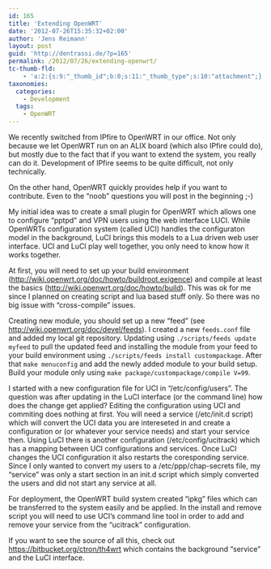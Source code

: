 ```yaml
---
id: 165
title: 'Extending OpenWRT'
date: '2012-07-26T15:35:32+02:00'
author: 'Jens Reimann'
layout: post
guid: 'http://dentrassi.de/?p=165'
permalink: /2012/07/26/extending-openwrt/
tc-thumb-fld:
    - 'a:2:{s:9:"_thumb_id";b:0;s:11:"_thumb_type";s:10:"attachment";}'
taxonomies:
  categories:
    - Development
  tags:
    - OpenWRT
---
```


We recently switched from IPfire to OpenWRT in our office. Not only because we let OpenWRT run on an ALIX board (which also IPfire could do), but mostly due to the fact that if you want to extend the system, you really can do it. Development of IPfire seems to be quite difficult, not only technically.

<!-- more -->

On the other hand, OpenWRT quickly provides help if you want to contribute. Even to the “noob” questions you will post in the beginning ;-)

My initial idea was to create a small plugin for OpenWRT which allows one to configure “pptpd” and VPN users using the web interface LUCI. While OpenWRTs configuration system (called UCI) handles the configuraton model in the background, LuCI brings this models to a Lua driven web user interface. UCI and LuCI play well together, you only need to know how it works together.

At first, you will need to set up your build environment (<http://wiki.openwrt.org/doc/howto/buildroot.exigence>) and compile at least the basics (<http://wiki.openwrt.org/doc/howto/build>). This was ok for me since I planned on creating script and lua based stuff only. So there was no big issue with “cross-compile” issues.

Creating new module, you should set up a new “feed” (see <http://wiki.openwrt.org/doc/devel/feeds>). I created a new `feeds.conf` file and added my local git repository. Updating using `./scripts/feeds update myfeed` to pull the updated feed and installing the module from your feed to your build environment using `./scripts/feeds install custompackage`. After that `make menuconfig` and add the newly added module to your build setup. Build your module only using `make package/custompackage/compile V=99`.

I started with a new configuration file for UCI in “/etc/config/users”. The question was after updating in the LuCI interface (or the command line) how does the change get applied? Editing the configuration using UCI and commiting does nothing at first. You will need a service (/etc/init.d script) which will convert the UCI data you are intereseted in and create a configuration or (or whatever your service needs) and start your service then. Using LuCI there is another configuration (/etc/config/ucitrack) which has a mapping between UCI configurations and services. Once LuCI changes the UCI configuration it also restarts the coresponding service. Since I only wanted to convert my users to a /etc/ppp/chap-secrets file, my “service” was only a start section in an init.d script which simply converted the users and did not start any service at all.

For deployment, the OpenWRT build system created “ipkg” files which can be transferred to the system easily and be applied. In the install and remove script you will need to use UCI’s command line tool in order to add and remove your service from the “ucitrack” configuration.

If you want to see the source of all this, check out <https://bitbucket.org/ctron/th4wrt> which contains the background “service” and the LuCI interface.
